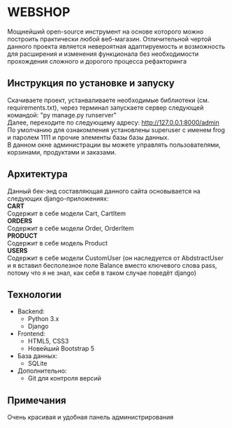 # WEBSHOP

Мощнейший open-source инструмент на основе которого можно построить практически любой веб-магазин.
 Отличительной чертой данного проекта является невероятная адаптируемость и возможность для расширения и изменения функционала без необходимости прохождения сложного и дорогого процесса рефакторинга
## Инструкция по установке и запуску  
Скачиваете проект, устанваливаете необходимые библиотеки (см. requirements.txt), через терминал запускаете сервер следующей командой: "py manage.py runserver"  
Далее, переходите по следующему адресу: http://127.0.0.1:8000/admin  
По умолчанию для ознакомления установлены superuser с именем frog и паролем 1111 и прочие элементы базы базы данных.  
В данном окне администрации вы можете управлять пользователями, корзинами, продуктами и заказами.  
## Архитектура
Данный бек-энд составляющая данного сайта основывается на следующих django-приложениях:    
**CART**  
Содержит в себе модели Cart, CartItem  
**ORDERS**  
Содержит в себе модели Order, OrderItem  
**PRODUCT**  
Содержит в себе модель Product  
**USERS**  
Содержит в себе модели CustomUser (он наследуется от AbdstractUser и я вставил бесполезное поле Balance вместо ключевого слова pass, потому что я не знал, как себя в таком случае поведёт django)  

## Технологии
- Backend:
  - Python 3.x
  - Django
- Frontend:
  - HTML5, CSS3
  - Новейший Bootstrap 5
- База данных:
  - SQLite
- Дополнительно:
  - Git для контроля версий
## Примечания
Очень красивая и удобная панель администрирования

